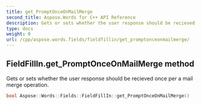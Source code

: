 ```yaml
---
title: get_PromptOnceOnMailMerge
second_title: Aspose.Words for C++ API Reference
description: Gets or sets whether the user response should be recieved once per a mail merge operation. 
type: docs
weight: 0
url: /cpp/aspose.words.fields/fieldfillin/get_promptonceonmailmerge/
---
```

## FieldFillIn.get_PromptOnceOnMailMerge method


Gets or sets whether the user response should be recieved once per a mail merge operation.

```cpp
bool Aspose::Words::Fields::FieldFillIn::get_PromptOnceOnMailMerge()
```

